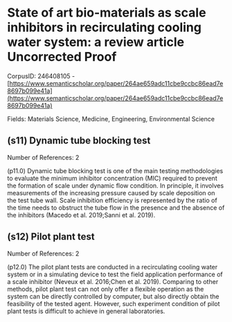 # State of art bio-materials as scale inhibitors in recirculating cooling water system: a review article Uncorrected Proof

CorpusID: 246408105 - [https://www.semanticscholar.org/paper/264ae659adc11cbe9ccbc86ead7e8697b099e41a](https://www.semanticscholar.org/paper/264ae659adc11cbe9ccbc86ead7e8697b099e41a)

Fields: Materials Science, Medicine, Engineering, Environmental Science

## (s11) Dynamic tube blocking test
Number of References: 2

(p11.0) Dynamic tube blocking test is one of the main testing methodologies to evaluate the minimum inhibitor concentration (MIC) required to prevent the formation of scale under dynamic flow condition. In principle, it involves measurements of the increasing pressure caused by scale deposition on the test tube wall. Scale inhibition efficiency is represented by the ratio of the time needs to obstruct the tube flow in the presence and the absence of the inhibitors (Macedo et al. 2019;Sanni et al. 2019).
## (s12) Pilot plant test
Number of References: 2

(p12.0) The pilot plant tests are conducted in a recirculating cooling water system or in a simulating device to test the field application performance of a scale inhibitor (Neveux et al. 2016;Chen et al. 2019). Comparing to other methods, pilot plant test can not only offer a flexible operation as the system can be directly controlled by computer, but also directly obtain the feasibility of the tested agent. However, such experiment condition of pilot plant tests is difficult to achieve in general laboratories.
